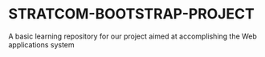 # STRATCOM-BOOTSTRAP-PROJECT
A basic learning repository for our project aimed at accomplishing the Web applications system
